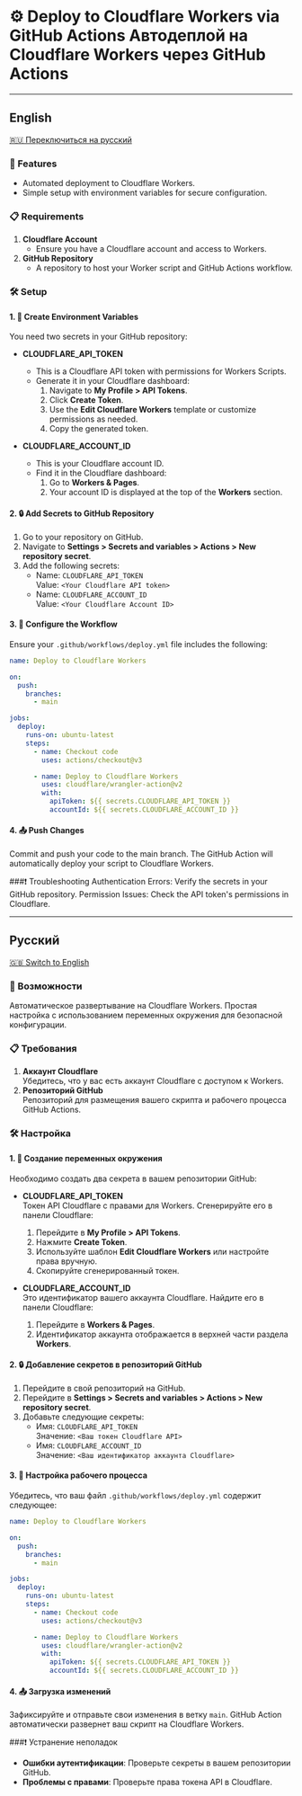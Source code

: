 
# ⚙️ Deploy to Cloudflare Workers via GitHub Actions Автодеплой на Cloudflare Workers через GitHub Actions

---

## English
[🇷🇺 Переключиться на русский](#русский)

### 🚀 Features
- Automated deployment to Cloudflare Workers.
- Simple setup with environment variables for secure configuration.

### 📋 Requirements
1. **Cloudflare Account**  
   - Ensure you have a Cloudflare account and access to Workers.
2. **GitHub Repository**  
   - A repository to host your Worker script and GitHub Actions workflow.

### 🛠️ Setup

#### 1. 🔑 Create Environment Variables
You need two secrets in your GitHub repository:

- **CLOUDFLARE_API_TOKEN**  
  - This is a Cloudflare API token with permissions for Workers Scripts.  
  - Generate it in your Cloudflare dashboard:
    1. Navigate to **My Profile > API Tokens**.
    2. Click **Create Token**.
    3. Use the **Edit Cloudflare Workers** template or customize permissions as needed.
    4. Copy the generated token.

- **CLOUDFLARE_ACCOUNT_ID**  
  - This is your Cloudflare account ID.
  - Find it in the Cloudflare dashboard:
    1. Go to **Workers & Pages**.
    2. Your account ID is displayed at the top of the **Workers** section.

#### 2. 🔒 Add Secrets to GitHub Repository
1. Go to your repository on GitHub.
2. Navigate to **Settings > Secrets and variables > Actions > New repository secret**.
3. Add the following secrets:
   - Name: `CLOUDFLARE_API_TOKEN`  
     Value: `<Your Cloudflare API token>`
   - Name: `CLOUDFLARE_ACCOUNT_ID`  
     Value: `<Your Cloudflare Account ID>`

#### 3. 📜 Configure the Workflow
Ensure your `.github/workflows/deploy.yml` file includes the following:

```yaml
name: Deploy to Cloudflare Workers

on:
  push:
    branches:
      - main

jobs:
  deploy:
    runs-on: ubuntu-latest
    steps:
      - name: Checkout code
        uses: actions/checkout@v3

      - name: Deploy to Cloudflare Workers
        uses: cloudflare/wrangler-action@v2
        with:
          apiToken: ${{ secrets.CLOUDFLARE_API_TOKEN }}
          accountId: ${{ secrets.CLOUDFLARE_ACCOUNT_ID }}
```
#### 4. 📤 Push Changes
Commit and push your code to the main branch.
The GitHub Action will automatically deploy your script to Cloudflare Workers.

###❗ Troubleshooting
Authentication Errors: Verify the secrets in your GitHub repository.
Permission Issues: Check the API token's permissions in Cloudflare.

---

## Русский
[🇬🇧 Switch to English](#english)

### 🚀 Возможности
Автоматическое развертывание на Cloudflare Workers.
Простая настройка с использованием переменных окружения для безопасной конфигурации.

### 📋 Требования
1. **Аккаунт Cloudflare**  
   Убедитесь, что у вас есть аккаунт Cloudflare с доступом к Workers.
2. **Репозиторий GitHub**  
   Репозиторий для размещения вашего скрипта и рабочего процесса GitHub Actions.

### 🛠️ Настройка

#### 1. 🔑 Создание переменных окружения
Необходимо создать два секрета в вашем репозитории GitHub:

- **CLOUDFLARE_API_TOKEN**  
  Токен API Cloudflare с правами для Workers.
  Сгенерируйте его в панели Cloudflare:
  1. Перейдите в **My Profile > API Tokens**.
  2. Нажмите **Create Token**.
  3. Используйте шаблон **Edit Cloudflare Workers** или настройте права вручную.
  4. Скопируйте сгенерированный токен.

- **CLOUDFLARE_ACCOUNT_ID**  
  Это идентификатор вашего аккаунта Cloudflare.
  Найдите его в панели Cloudflare:
  1. Перейдите в **Workers & Pages**.
  2. Идентификатор аккаунта отображается в верхней части раздела **Workers**.

#### 2. 🔒 Добавление секретов в репозиторий GitHub
1. Перейдите в свой репозиторий на GitHub.
2. Перейдите в **Settings > Secrets and variables > Actions > New repository secret**.
3. Добавьте следующие секреты:
   - Имя: `CLOUDFLARE_API_TOKEN`  
     Значение: `<Ваш токен Cloudflare API>`
   - Имя: `CLOUDFLARE_ACCOUNT_ID`  
     Значение: `<Ваш идентификатор аккаунта Cloudflare>`

#### 3. 📜 Настройка рабочего процесса
Убедитесь, что ваш файл `.github/workflows/deploy.yml` содержит следующее:

```yaml
name: Deploy to Cloudflare Workers

on:
  push:
    branches:
      - main

jobs:
  deploy:
    runs-on: ubuntu-latest
    steps:
      - name: Checkout code
        uses: actions/checkout@v3

      - name: Deploy to Cloudflare Workers
        uses: cloudflare/wrangler-action@v2
        with:
          apiToken: ${{ secrets.CLOUDFLARE_API_TOKEN }}
          accountId: ${{ secrets.CLOUDFLARE_ACCOUNT_ID }}
```

#### 4. 📤 Загрузка изменений
Зафиксируйте и отправьте свои изменения в ветку `main`.
GitHub Action автоматически развернет ваш скрипт на Cloudflare Workers.

###❗ Устранение неполадок
- **Ошибки аутентификации**: Проверьте секреты в вашем репозитории GitHub.
- **Проблемы с правами**: Проверьте права токена API в Cloudflare.
